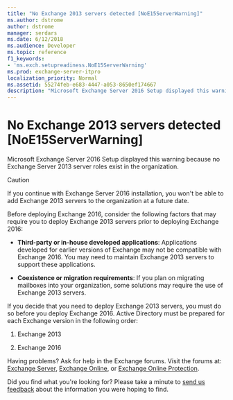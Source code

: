 ```yaml
---
title: "No Exchange 2013 servers detected [NoE15ServerWarning]"
ms.author: dstrome
author: dstrome
manager: serdars
ms.date: 6/12/2018
ms.audience: Developer
ms.topic: reference
f1_keywords:
- 'ms.exch.setupreadiness.NoE15ServerWarning'
ms.prod: exchange-server-itpro
localization_priority: Normal
ms.assetid: 55274feb-e683-4447-a053-8650ef174667
description: "Microsoft Exchange Server 2016 Setup displayed this warning because no Exchange Server 2013 server roles exist in the organization."
---
```


# No Exchange 2013 servers detected [NoE15ServerWarning]

Microsoft Exchange Server 2016 Setup displayed this warning because no Exchange Server 2013 server roles exist in the organization.
  
> [!CAUTION]
> If you continue with Exchange Server 2016 installation, you won't be able to add Exchange 2013 servers to the organization at a future date.
  
Before deploying Exchange 2016, consider the following factors that may require you to deploy Exchange 2013 servers prior to deploying Exchange 2016:
  
- **Third-party or in-house developed applications**: Applications developed for earlier versions of Exchange may not be compatible with Exchange 2016. You may need to maintain Exchange 2013 servers to support these applications.
    
- **Coexistence or migration requirements**: If you plan on migrating mailboxes into your organization, some solutions may require the use of Exchange 2013 servers.
    
If you decide that you need to deploy Exchange 2013 servers, you must do so before you deploy Exchange 2016. Active Directory must be prepared for each Exchange version in the following order:
  
1. Exchange 2013
    
2. Exchange 2016
    
Having problems? Ask for help in the Exchange forums. Visit the forums at: [Exchange Server](https://go.microsoft.com/fwlink/p/?linkId=60612), [Exchange Online](https://go.microsoft.com/fwlink/p/?linkId=267542), or [Exchange Online Protection](https://go.microsoft.com/fwlink/p/?linkId=285351).
  
Did you find what you're looking for? Please take a minute to [send us feedback](mailto:ExchangeHelpFeedback@microsoft.com&subject=Exchange%202016%20help%20feedback&Body=Thanks%20for%20taking%20the%20time%20to%20send%20us%20feedback!%20We%20strive%20to%20respond%20to%20every%20message%20we%20receive,%20even%20though%20it%20might%20take%20us%20a%20while.%20Let%20us%20know%20what%20you%20think%20about%20Exchange%20content:%20What%20are%20we%20doing%20right%3F%20How%20can%20we%20make%20help%20better%3F%0APlease%20note%20that%20we're%20unable%20to%20respond%20to%20requests%20for%20support%20submitted%20via%20this%20email%20address.%20If%20you%20need%20help,%20please%20contact%20Exchange%20Server%20support%20at%20http://go.microsoft.com/fwlink/p/%3FLinkId=402506.%0AThanks!%0AThe%20Exchange%20Server%20Content%20Publishing%20team) about the information you were hoping to find.
  

